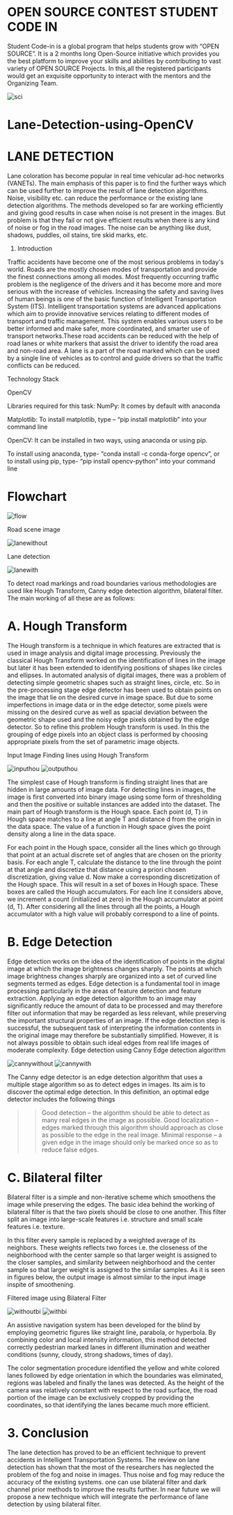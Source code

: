 # OPEN SOURCE CONTEST STUDENT CODE IN

Student Code-in is a global program that helps students grow with “OPEN SOURCE”. 
It is a 2 months long Open-Source initiative which provides you the best platform to improve your skills and abilities by contributing to vast variety of OPEN SOURCE Projects. 
In this,all the registered participants would get an exquisite opportunity to interact with the mentors and the Organizing Team. 

![sci](sci.jpeg)

# Lane-Detection-using-OpenCV

# LANE DETECTION 

Lane coloration has become popular in real time vehicular ad-hoc networks (VANETs). The main emphasis of this
paper is to find the further ways which can be used further to improve the result of lane detection algorithms. Noise,
visibility etc. can reduce the performance or the existing lane detection algorithms. The methods developed so far are
working efficiently and giving good results in case when noise is not present in the images. But problem is that they
fail or not give efficient results when there is any kind of noise or fog in the road images. The noise can be anything
like dust, shadows, puddles, oil stains, tire skid marks, etc.


1. Introduction

Traffic accidents have become one of the most serious problems in today's world. Roads are the mostly chosen modes of
transportation and provide the finest connections among all modes. Most frequently occurring traffic problem is the
negligence of the drivers and it has become more and more serious with the increase of vehicles.
Increasing the safety and saving lives of human beings is one of the basic function of Intelligent Transportation
System (ITS). Intelligent transportation systems are advanced applications which aim to provide innovative services relating
to different modes of transport and traffic management. This system enables various users to be better informed and make
safer, more coordinated, and smarter use of transport networks.These road accidents can be reduced with the help of road lanes or white markers that assist the driver to identify the road area and non-road area. A lane is a part of the road marked which can be used by a single line of vehicles as to control and guide drivers so that the traffic conflicts can be reduced.


Technology Stack

OpenCV

Libraries required for this task:
NumPy: It comes by default with anaconda

Matplotlib: To install matplotlib, type – “pip install matplotlib” into your command line

OpenCV: It can be installed in two ways, using anaconda or using pip.

To install using anaconda, type- “conda install -c conda-forge opencv”, or to install using pip, type-
“pip install opencv-python” into your command line 

# Flowchart
![flow](flow.png)


Road scene image

![lanewithout](lanewithout.png)

Lane detection

![lanewith](lanewith.png)


To detect road markings and road boundaries various methodologies are used like Hough Transform, Canny edge
detection algorithm, bilateral filter. The main working of all these are as follows:


# A. Hough Transform

The Hough transform is a technique in which features are extracted that is used in image analysis and digital image
processing. Previously the classical Hough Transform worked on the identification of lines in the image but later it has been
extended to identifying positions of shapes like circles and ellipses. In automated analysis of digital images, there was a problem of detecting simple geometric shapes such as straight lines, circle, etc. So in the pre-processing stage edge detector has been used to obtain points on the image that lie on the desired curve in image space. But due to some imperfections in image data or in the edge detector, some pixels were missing on the desired curve as well as spacial deviation between the geometric shape used and the noisy edge pixels obtained by the edge detector. So to refine this problem Hough transform is used. In this the grouping of edge pixels into an object class is performed by choosing appropriate pixels from the set of parametric image objects.

Input Image                               Finding lines using Hough Transform

![inputhou](inputhou.png)                  ![outputhou](outputhou.png)     

The simplest case of Hough transform is finding straight lines that are hidden in large amounts of image data. For
detecting lines in images, the image is first converted into binary image using some form of thresholding and then the
positive or suitable instances are added into the dataset. The main part of Hough transform is the Hough space. Each point
(d, T) in Hough space matches to a line at angle T and distance d from the origin in the data space. The value of a function
in Hough space gives the point density along a line in the data space.

For each point in the Hough space, consider all the lines which go through that point at an actual discrete set of
angles that are chosen on the priority basis. For each angle T, calculate the distance to the line through the point at that angle and discretize that distance using a priori chosen discretization, giving value d. Now make a corresponding discretization of the Hough space. This will result in a set of boxes in Hough space. These boxes are called the Hough accumulators. For each line it considers above, we increment a count (initialized at zero) in the Hough accumulator at point (d, T). After considering all the lines through all the points, a Hough accumulator with a high value will probably correspond to a line of points.

# B. Edge Detection

Edge detection works on the idea of the identification of points in the digital image at which the image brightness changes
sharply. The points at which image brightness changes sharply are organized into a set of curved line segments termed as
edges. Edge detection is a fundamental tool in image processing particularly in the areas of feature detection and feature
extraction. Applying an edge detection algorithm to an image may significantly reduce the amount of data to be processed
and may therefore filter out information that may be regarded as less relevant, while preserving the important structural
properties of an image. If the edge detection step is successful, the subsequent task of interpreting the information contents in the original image may therefore be substantially simplified. However, it is not always possible to obtain such ideal edges from real life images of moderate complexity.
Edge detection using Canny Edge detection algorithm

![cannywithout](cannywithout.png) ![cannywith](cannywith.png) 

The Canny edge detector is an edge detection algorithm that uses a multiple stage algorithm so as to detect edges in
images. Its aim is to discover the optimal edge detection. In this definition, an optimal edge detector includes the following things

>>Good detection – the algorithm should be able to detect as many real edges in the image as possible.
>>Good localization – edges marked through this algorithm should approach as close as possible to the edge in the real image.
>>Minimal response – a given edge in the image should only be marked once so as to reduce false edges.

# C. Bilateral filter

Bilateral filter is a simple and non-iterative scheme which smoothens the image while preserving the edges. The basic idea
behind the working of bilateral filter is that the two pixels should be close to one another. This filter split an image into
large-scale features i.e. structure and small scale features i.e. texture.

In this filter every sample is replaced by a weighted average of its neighbors. These weights reflects two forces i.e.
the closeness of the neighborhood with the center sample so that larger weight is assigned to the closer samples, and
similarity between neighborhood and the center sample so that larger weight is assigned to the similar samples.
As it is seen in figures below, the output image is almost similar to the input image inspite of smoothening.

Filtered image using Bilateral Filter

![withoutbi](withoutbi.png)  ![withbi](withbi.png) 

An assistive navigation system has been developed for the blind by employing geometric figures
like straight line, parabola, or hyperbola. By combining color and local intensity information, this method detected correctly pedestrian marked lanes in different illumination and weather conditions (sunny, cloudy, strong shadows, times of day).

The color segmentation
procedure identified the yellow and white colored lanes followed by edge orientation in which the boundaries was
eliminated, regions was labeled and finally the lanes was detected. As the height of the camera was relatively constant with
respect to the road surface, the road portion of the image can be exclusively cropped by providing the coordinates, so that
identifying the lanes became much more efficient.


# 3. Conclusion

The lane detection has proved to be an efficient technique to prevent accidents in Intelligent Transportation Systems. The
review on lane detection has shown that the most of the researchers has neglected the problem of the fog and noise in
images. Thus noise and fog may reduce the accuracy of the existing systems. one can use bilateral filter and dark channel
prior methods to improve the results further. In near future we will propose a new technique which will integrate the
performance of lane detection by using bilateral filter.

